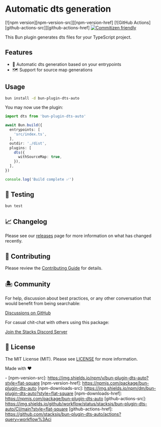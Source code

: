 # Automatic dts generation

[![npm version][npm-version-src]][npm-version-href]
[![GitHub Actions][github-actions-src]][github-actions-href]
[![Commitizen friendly](https://img.shields.io/badge/commitizen-friendly-brightgreen.svg)](http://commitizen.github.io/cz-cli/)
<!-- [![npm downloads][npm-downloads-src]][npm-downloads-href] -->
<!-- [![Codecov][codecov-src]][codecov-href] -->

This Bun plugin generates dts files for your TypeScript project.

## Features

- 🚗 Automatic dts generation based on your entrypoints
- 🗺️ Support for source map generations

## Usage

```bash
bun install -d bun-plugin-dts-auto
```

You may now use the plugin:

```ts
import dts from 'bun-plugin-dts-auto'

await Bun.build({
  entrypoints: [
    'src/index.ts',
  ],
  outdir: './dist',
  plugins: [
    dts({
      withSourceMap: true,
    }),
  ],
})

console.log('Build complete ✅')
```

## 🧪 Testing

```bash
bun test
```

## 📈 Changelog

Please see our [releases](https://github.com/stacksjs/bun-plugin-dts-auto/releases) page for more information on what has changed recently.

## 🚜 Contributing

Please review the [Contributing Guide](https://github.com/stacksjs/contributing) for details.

## 🏝 Community

For help, discussion about best practices, or any other conversation that would benefit from being searchable:

[Discussions on GitHub](https://github.com/stacksjs/stacks/discussions)

For casual chit-chat with others using this package:

[Join the Stacks Discord Server](https://discord.gg/stacksjs)

## 📄 License

The MIT License (MIT). Please see [LICENSE](https://github.com/stacksjs/bun-plugin-dts-auto/tree/main/LICENSE.md) for more information.

Made with ❤️

-<!-- Badges -->
[npm-version-src]: <https://img.shields.io/npm/v/bun-plugin-dts-auto?style=flat-square>
[npm-version-href]: <https://npmjs.com/package/bun-plugin-dts-auto>
[npm-downloads-src]: <https://img.shields.io/npm/dm/bun-plugin-dts-auto?style=flat-square>
[npm-downloads-href]: <https://npmjs.com/package/bun-plugin-dts-auto>
[github-actions-src]: <https://img.shields.io/github/workflow/status/stacksjs/bun-plugin-dts-auto/CI/main?style=flat-square>
[github-actions-href]: <https://github.com/stacksjs/bun-plugin-dts-auto/actions?query=workflow%3Aci>

<!-- [codecov-src]: https://img.shields.io/codecov/c/gh/stacksjs/bun-plugin-dts-auto/main?style=flat-square
[codecov-href]: https://codecov.io/gh/stacksjs/bun-plugin-dts-auto -->
